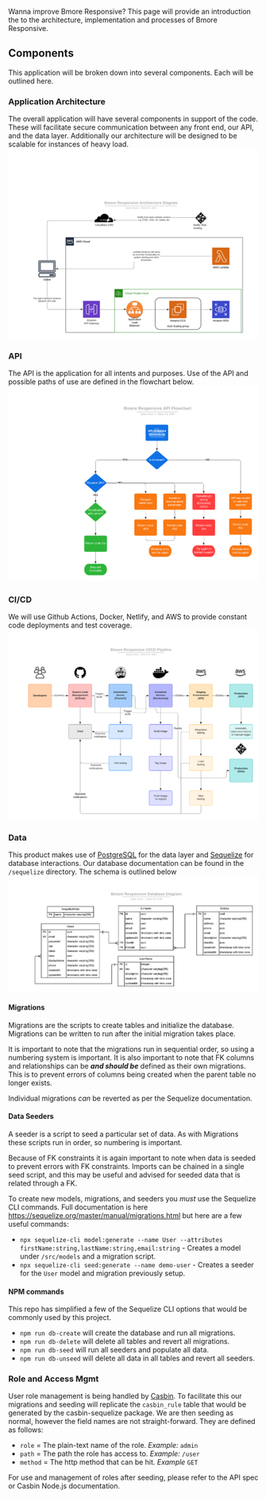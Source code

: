 Wanna improve Bmore Responsive? This page will provide an introduction the to the architecture, implementation and processes of Bmore Responsive.

## Components

This application will be broken down into several components. Each will be outlined here.

### Application Architecture

The overall application will have several components in support of the code. These will facilitate secure communication between any front end, our API, and the data layer. Additionally our architecture will be designed to be scalable for instances of heavy load.
![Application Architecture](img/architecture-diagram.png)

### API

The API is the application for all intents and purposes. Use of the API and possible paths of use are defined in the flowchart below.
![API Flowchart](img/api-flowchart.png)

### CI/CD

We will use Github Actions, Docker, Netlify, and AWS to provide constant code deployments and test coverage.
![CI/CD Pipeline](img/cicd-pipeline.png)

### Data

This product makes use of [PostgreSQL](https://www.postgresql.org/) for the data layer and [Sequelize](https://sequelize.org/) for database interactions. Our database documentation can be found in the `/sequelize` directory. The schema is outlined below
![Database Diagram](img/db-diagram.png)

#### Migrations

Migrations are the scripts to create tables and initialize the database. Migrations can be written to run after the initial migration takes place.

It is important to note that the migrations run in sequential order, so using a numbering system is important. It is also important to note that FK columns and relationships can be **_and should be_** defined as their own migrations. This is to prevent errors of columns being created when the parent table no longer exists.

Individual migrations _can_ be reverted as per the Sequelize documentation.

#### Data Seeders

A seeder is a script to seed a particular set of data. As with Migrations these scripts run in order, so numbering is important.

Because of FK constraints it is again important to note when data is seeded to prevent errors with FK constraints. Imports can be chained in a single seed script, and this may be useful and advised for seeded data that is related through a FK.

To create new models, migrations, and seeders you _must_ use the Sequelize CLI commands. Full documentation is here https://sequelize.org/master/manual/migrations.html but here are a few useful commands:

- `npx sequelize-cli model:generate --name User --attributes firstName:string,lastName:string,email:string` - Creates a model under `/src/models` and a migration script.
- `npx sequelize-cli seed:generate --name demo-user` - Creates a seeder for the `User` model and migration previously setup.

#### NPM commands

This repo has simplified a few of the Sequelize CLI options that would be commonly used by this project.

- `npm run db-create` will create the database and run all migrations.
- `npm run db-delete` will delete all tables and revert all migrations.
- `npm run db-seed` will run all seeders and populate all data.
- `npm run db-unseed` will delete all data in all tables and revert all seeders.

### Role and Access Mgmt

User role management is being handled by [Casbin](https://casbin.org/). To facilitate this our migrations and seeding will replicate the `casbin_rule` table that would be generated by the casbin-sequelize package. We are then seeding as normal, however the field names are not straight-forward. They are defined as follows:

- `role` = The plain-text name of the role. _Example:_ `admin`
- `path` = The path the role has access to. _Example:_ `/user`
- `method` = The http method that can be hit. _Example_ `GET`

For use and management of roles after seeding, please refer to the API spec or Casbin Node.js documentation.
